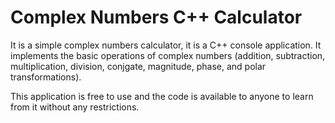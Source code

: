 # Complex Numbers C++ Calculator

It is a simple complex numbers calculator, it is a C++ console application. It implements the basic operations of complex numbers (addition, subtraction, multiplication, division, conjgate, magnitude, phase, and polar transformations).

This application is free to use and the code is available to anyone to learn from it without any restrictions.
